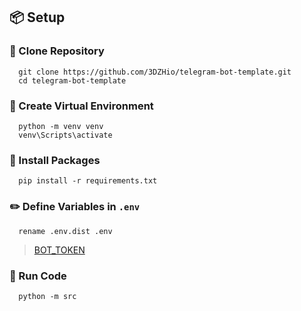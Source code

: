 ## 📦 Setup

### 🔗 Clone Repository

```shell
  git clone https://github.com/3DZHio/telegram-bot-template.git
  cd telegram-bot-template
  ```

### 📌 Create Virtual Environment

```shell
  python -m venv venv
  venv\Scripts\activate
  ```

### 📡 Install Packages

```shell
  pip install -r requirements.txt
  ```

### ✏️ Define Variables in `.env`

```shell
  rename .env.dist .env
  ```

> [BOT_TOKEN](https://t.me/botfather)

### 🚀 Run Code

```shell
  python -m src
  ```
